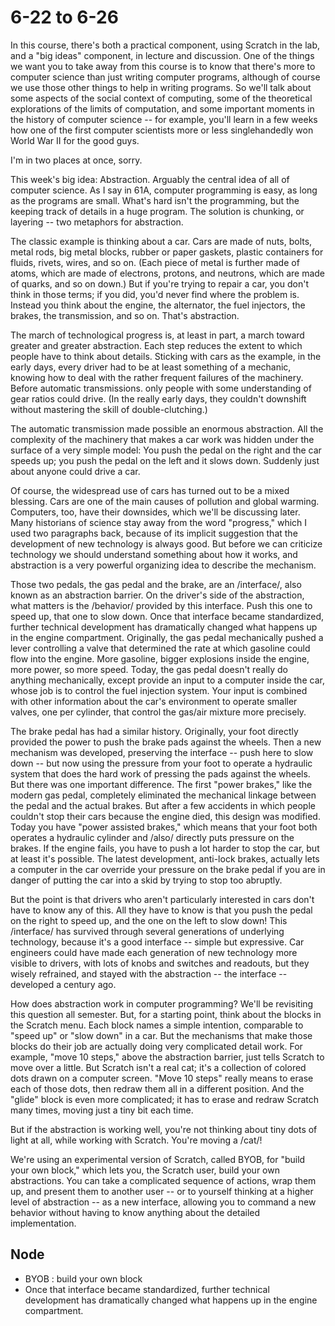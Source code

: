 # 6-22 to 6-26

In this course, there's both a practical component, using Scratch in the lab,
and a "big ideas" component, in lecture and discussion.  One of the things we
want you to take away from this course is to know that there's more to
computer science than just writing computer programs, although of course we
use those other things to help in writing programs.  So we'll talk about some
aspects of the social context of computing, some of the theoretical
explorations of the limits of computation, and some important moments in
the history of computer science -- for example, you'll learn in a few weeks
how one of the first computer scientists more or less singlehandedly won
World War II for the good guys.

I'm in two places at once, sorry.

This week's big idea:  Abstraction.  Arguably the central idea of all of
computer science.  As I say in 61A, computer programming is easy, as long
as the programs are small.  What's hard isn't the programming, but the
keeping track of details in a huge program.  The solution is chunking, or
layering -- two metaphors for abstraction.

The classic example is thinking about a car.  Cars are made of nuts, bolts,
metal rods, big metal blocks, rubber or paper gaskets, plastic containers
for fluids, rivets, wires, and so on.  (Each piece of metal is further made
of atoms, which are made of electrons, protons, and neutrons, which are made
of quarks, and so on down.)  But if you're trying to repair a car, you don't
think in those terms; if you did, you'd never find where the problem is.
Instead you think about the engine, the alternator, the fuel injectors,
the brakes, the transmission, and so on.  That's abstraction.

The march of technological progress is, at least in part, a march toward
greater and greater abstraction.  Each step reduces the extent to which
people have to think about details.  Sticking with cars as the example, in
the early days, every driver had to be at least something of a mechanic,
knowing how to deal with the rather frequent failures of the machinery.
Before automatic transmissions. only people with some understanding of gear
ratios could drive.  (In the really early days, they couldn't downshift
without mastering the skill of double-clutching.)

The automatic transmission made possible an enormous abstraction.  All the
complexity of the machinery that makes a car work was hidden under the
surface of a very simple model:  You push the pedal on the right and the
car speeds up; you push the pedal on the left and it slows down.  Suddenly
just about anyone could drive a car.

Of course, the widespread use of cars has turned out to be a mixed blessing.
Cars are one of the main causes of pollution and global warming.  Computers,
too, have their downsides, which we'll be discussing later.  Many historians
of science stay away from the word "progress," which I used two paragraphs
back, because of its implicit suggestion that the development of new
technology is always good.  But before we can criticize technology we should
understand something about how it works, and abstraction is a very powerful
organizing idea to describe the mechanism.

Those two pedals, the gas pedal and the brake, are an /interface/, also known
as an abstraction barrier.  On the driver's side of the abstraction, what
matters is the /behavior/ provided by this interface.  Push this one to
speed up, that one to slow down.  Once that interface became standardized,
further technical development has dramatically changed what happens up in
the engine compartment.  Originally, the gas pedal mechanically pushed a
lever controlling a valve that determined the rate at which gasoline could
flow into the engine.  More gasoline, bigger explosions inside the engine,
more power, so more speed.  Today, the gas pedal doesn't really do anything
mechanically, except provide an input to a computer inside the car, whose
job is to control the fuel injection system.  Your input is combined with
other information about the car's environment to operate smaller valves,
one per cylinder, that control the gas/air mixture more precisely.

The brake pedal has had a similar history.  Originally, your foot directly
provided the power to push the brake pads against the wheels.  Then a new
mechanism was developed, preserving the interface -- push here to slow down --
but now using the pressure from your foot to operate a hydraulic system that
does the hard work of pressing the pads against the wheels.  But there was
one important difference.  The first "power brakes," like the modern gas
pedal, completely eliminated the mechanical linkage between the pedal and
the actual brakes.  But after a few accidents in which people couldn't stop
their cars because the engine died, this design was modified.  Today you
have "power assisted brakes," which means that your foot both operates a
hydraulic cylinder and /also/ directly puts pressure on the brakes.  If the
engine fails, you have to push a lot harder to stop the car, but at least
it's possible.  The latest development, anti-lock brakes, actually lets a
computer in the car override your pressure on the brake pedal if you are in
danger of putting the car into a skid by trying to stop too abruptly.

But the point is that drivers who aren't particularly interested in cars
don't have to know any of this.  All they have to know is that you push the
pedal on the right to speed up, and the one on the left to slow down!
This /interface/ has survived through several generations of underlying
technology, because it's a good interface -- simple but expressive.
Car engineers could have made each generation of new technology more visible
to drivers, with lots of knobs and switches and readouts, but they wisely
refrained, and stayed with the abstraction -- the interface -- developed
a century ago.

How does abstraction work in computer programming?  We'll be revisiting this
question all semester.  But, for a starting point, think about the blocks in
the Scratch menu.  Each block names a simple intention, comparable to "speed
up" or "slow down" in a car.  But the mechanisms that make those blocks do
their job are actually doing very complicated detail work.  For example,
"move 10 steps," above the abstraction barrier, just tells Scratch to move
over a little.  But Scratch isn't a real cat; it's a collection of colored
dots drawn on a computer screen.  "Move 10 steps" really means to erase each
of those dots, then redraw them all in a different position.  And the "glide"
block is even more complicated; it has to erase and redraw Scratch many times,
moving just a tiny bit each time.

But if the abstraction is working well, you're not thinking about tiny dots
of light at all, while working with Scratch.  You're moving a /cat/!

We're using an experimental version of Scratch, called BYOB, for "build your
own block," which lets you, the Scratch user, build your own abstractions.
You can take a complicated sequence of actions, wrap them up, and present
them to another user -- or to yourself thinking at a higher level of
abstraction -- as a new interface, allowing you to command a new behavior
without having to know anything about the detailed implementation.

## Node

+ BYOB : build your own block
+ Once that interface became standardized, further technical development has dramatically changed what happens up in the engine compartment.
